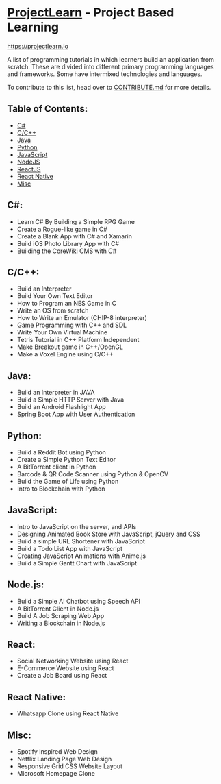 # [ProjectLearn](https://projectlearn.io) - Project Based Learning
https://projectlearn.io

A list of programming tutorials in which learners build an application from scratch. These are divided into different primary programming languages and frameworks. Some have intermixed technologies and languages.

To contribute to this list, head over to [CONTRIBUTE.md](https://github.com/Xtremilicious/ProjectLearn-Project-Based-Learning/blob/master/CONTRIBUTE.md) for more details. 

## Table of Contents:
- [C#](#c)
- [C/C++](#cc)
- [Java](#java)
- [Python](#python)
- [JavaScript](#javascript)
- [NodeJS](#node)
- [ReactJS](#react)
- [React Native](#react-native)
- [Misc](#misc)

## C#:
- Learn C# By Building a Simple RPG Game
- Create a Rogue-like game in C#
- Create a Blank App with C# and Xamarin
- Build iOS Photo Library App with C#
- Building the CoreWiki CMS with C#

## C/C++:
- Build an Interpreter
- Build Your Own Text Editor
- How to Program an NES Game in C
- Write an OS from scratch
- How to Write an Emulator (CHIP-8 interpreter)
- Game Programming with C++ and SDL
- Write Your Own Virtual Machine
- Tetris Tutorial in C++ Platform Independent
- Make Breakout game in C++/OpenGL
- Make a Voxel Engine using C/C++

## Java:
- Build an Interpreter in JAVA
- Build a Simple HTTP Server with Java
- Build an Android Flashlight App
- Spring Boot App with User Authentication

## Python:
- Build a Reddit Bot using Python
- Create a Simple Python Text Editor
- A BitTorrent client in Python
- Barcode & QR Code Scanner using Python & OpenCV
- Build the Game of Life using Python
- Intro to Blockchain with Python

## JavaScript:
- Intro to JavaScript on the server, and APIs
- Designing Animated Book Store with JavaScript, jQuery and CSS
- Build a simple URL Shortener with JavaScript
- Build a Todo List App with JavaScript
- Creating JavaScript Animations with Anime.js
- Build a Simple Gantt Chart with JavaScript

## Node.js:
- Build a Simple AI Chatbot using Speech API
- A BitTorrent Client in Node.js
- Build A Job Scraping Web App
- Writing a Blockchain in Node.js

## React:
- Social Networking Website using React
- E-Commerce Website using React
- Create a Job Board using React

## React Native:
- Whatsapp Clone using React Native

## Misc:
- Spotify Inspired Web Design
- Netflix Landing Page Web Design
- Responsive Grid CSS Website Layout
- Microsoft Homepage Clone






